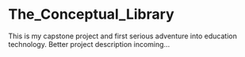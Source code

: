 # The_Conceptual_Library
This is my capstone project and first serious adventure into education technology. Better project description incoming...
